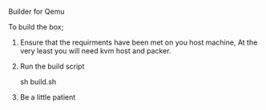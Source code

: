 Builder for Qemu


To build the box;

1. Ensure that the requirments have been met on you host machine,
   At the very least you will need kvm host and packer.

2. Run the build script
   
   sh build.sh

3. Be a little patient
